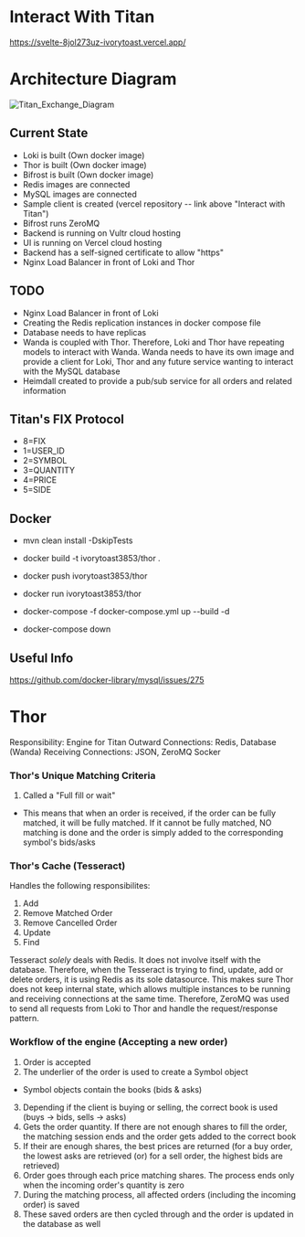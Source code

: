 # Interact With Titan
https://svelte-8jol273uz-ivorytoast.vercel.app/

# Architecture Diagram
![Titan_Exchange_Diagram](https://user-images.githubusercontent.com/8243054/113966258-c229bc80-97fc-11eb-953b-449b9d8d2615.png)

## Current State 
* Loki is built (Own docker image)
* Thor is built (Own docker image)
* Bifrost is built (Own docker image)
* Redis images are connected
* MySQL images are connected
* Sample client is created (vercel repository -- link above "Interact with Titan")
* Bifrost runs ZeroMQ
* Backend is running on Vultr cloud hosting
* UI is running on Vercel cloud hosting
* Backend has a self-signed certificate to allow "https"
* Nginx Load Balancer in front of Loki and Thor

## TODO
* Nginx Load Balancer in front of Loki
* Creating the Redis replication instances in docker compose file
* Database needs to have replicas
* Wanda is coupled with Thor. Therefore, Loki and Thor have repeating models to interact with Wanda. Wanda needs to have its own image and provide a client for Loki, Thor and any future service wanting to interact with the MySQL database
* Heimdall created to provide a pub/sub service for all orders and related information

## Titan's FIX Protocol
   * 8=FIX
   * 1=USER_ID
   * 2=SYMBOL
   * 3=QUANTITY
   * 4=PRICE
   * 5=SIDE

## Docker
* mvn clean install -DskipTests
* docker build -t ivorytoast3853/thor .
* docker push ivorytoast3853/thor
* docker run ivorytoast3853/thor

* docker-compose -f docker-compose.yml up --build -d
* docker-compose down

## Useful Info
https://github.com/docker-library/mysql/issues/275

# Thor
Responsibility: Engine for Titan
Outward Connections: Redis, Database (Wanda)
Receiving Connections: JSON, ZeroMQ Socker

### Thor's Unique Matching Criteria
1. Called a "Full fill or wait"
  * This means that when an order is received, if the order can be fully matched, it will be fully matched. If it cannot be fully matched, NO matching is done and the order is simply added to the corresponding symbol's bids/asks

### Thor's Cache (Tesseract)
Handles the following responsibilites:
1. Add
2. Remove Matched Order
3. Remove Cancelled Order
4. Update
5. Find

Tesseract _solely_ deals with Redis. It does not involve itself with the database. Therefore, when the Tesseract is trying to find, update, add or delete orders, it is using Redis as its sole datasource. This makes sure Thor does not keep internal state, which allows multiple instances to be running and receiving connections at the same time. Therefore, ZeroMQ was used to send all requests from Loki to Thor and handle the request/response pattern.

### Workflow of the engine (Accepting a new order)
1. Order is accepted
2. The underlier of the order is used to create a Symbol object
  * Symbol objects contain the books (bids & asks)
3. Depending if the client is buying or selling, the correct book is used (buys -> bids, sells -> asks)
4. Gets the order quantity. If there are not enough shares to fill the order, the matching session ends and the order gets added to the correct book
5. If their are enough shares, the best prices are returned (for a buy order, the lowest asks are retrieved (or) for a sell order, the highest bids are retrieved)
6. Order goes through each price matching shares. The process ends only when the incoming order's quantity is zero
7. During the matching process, all affected orders (including the incoming order) is saved
8. These saved orders are then cycled through and the order is updated in the database as well
